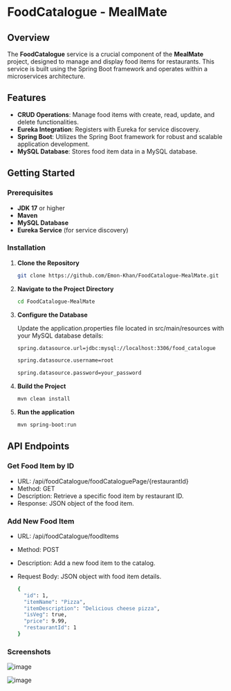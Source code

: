 # FoodCatalogue - MealMate

## Overview

The **FoodCatalogue** service is a crucial component of the **MealMate** project, designed to manage and display food items for restaurants. This service is built using the Spring Boot framework and operates within a microservices architecture.

## Features

- **CRUD Operations**: Manage food items with create, read, update, and delete functionalities.
- **Eureka Integration**: Registers with Eureka for service discovery.
- **Spring Boot**: Utilizes the Spring Boot framework for robust and scalable application development.
- **MySQL Database**: Stores food item data in a MySQL database.

## Getting Started

### Prerequisites

- **JDK 17** or higher
- **Maven**
- **MySQL Database**
- **Eureka Service** (for service discovery)

### Installation

1. **Clone the Repository**

   ```bash
   git clone https://github.com/Emon-Khan/FoodCatalogue-MealMate.git

2. **Navigate to the Project Directory**

   ```bash
   cd FoodCatalogue-MealMate

3. **Configure the Database**

   Update the application.properties   file located in src/main/resources with your MySQL database details:

   ```bash
   spring.datasource.url=jdbc:mysql://localhost:3306/food_catalogue

   spring.datasource.username=root

   spring.datasource.password=your_password

4. **Build the Project**

   ```bash
   mvn clean install

5. **Run the application**

   ```bash
   mvn spring-boot:run

## API Endpoints

### Get Food Item by ID
- URL: /api/foodCatalogue/foodCataloguePage/{restaurantId}
- Method: GET
- Description: Retrieve a specific food item by restaurant ID.
- Response: JSON object of the food item.

### Add New Food Item
- URL: /api/foodCatalogue/foodItems
- Method: POST
- Description: Add a new food item to the catalog.
- Request Body: JSON object with food item details.

   ```bash
   {
     "id": 1,
     "itemName": "Pizza",
     "itemDescription": "Delicious cheese pizza",
     "isVeg": true,
     "price": 9.99,
     "restaurantId": 1
   }
### Screenshots
![image](https://github.com/user-attachments/assets/3b5f44d3-f152-48c9-8f13-1dfcb736b11f)

![image](https://github.com/user-attachments/assets/9006f4c7-f109-4eb0-a7ff-2eb7a8a9f027)




